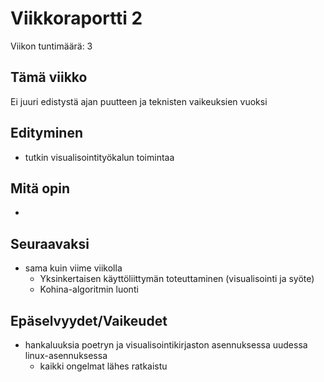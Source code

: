 # Viikkoraportti 2

Viikon tuntimäärä: 3

## Tämä viikko

Ei juuri edistystä ajan puutteen ja teknisten vaikeuksien vuoksi

## Edityminen

- tutkin visualisointityökalun toimintaa

## Mitä opin

 -

## Seuraavaksi

- sama kuin viime viikolla
    - Yksinkertaisen käyttöliittymän toteuttaminen (visualisointi ja syöte)
    - Kohina-algoritmin luonti

## Epäselvyydet/Vaikeudet

- hankaluuksia poetryn ja visualisointikirjaston asennuksessa uudessa linux-asennuksessa
    - kaikki ongelmat lähes ratkaistu